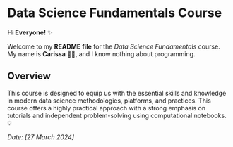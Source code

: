 # Data Science Fundamentals Course

**Hi Everyone!** ✨

Welcome to my **README file** for the *Data Science Fundamentals* course. My name is **Carissa** 👩🏽, and I know nothing about programming.

## Overview

This course is designed to equip us with the essential skills and knowledge in modern data science methodologies, platforms, and practices. This course offers a highly practical approach with a strong emphasis on tutorials and independent problem-solving using computational notebooks. 💡

*Date: [27 March 2024]*

